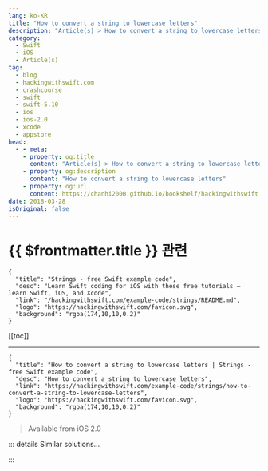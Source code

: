 ```yaml
---
lang: ko-KR
title: "How to convert a string to lowercase letters"
description: "Article(s) > How to convert a string to lowercase letters"
category:
  - Swift
  - iOS
  - Article(s)
tag: 
  - blog
  - hackingwithswift.com
  - crashcourse
  - swift
  - swift-5.10
  - ios
  - ios-2.0
  - xcode
  - appstore
head:
  - - meta:
    - property: og:title
      content: "Article(s) > How to convert a string to lowercase letters"
    - property: og:description
      content: "How to convert a string to lowercase letters"
    - property: og:url
      content: https://chanhi2000.github.io/bookshelf/hackingwithswift.com/example-code/strings/how-to-convert-a-string-to-lowercase-letters.html
date: 2018-03-28
isOriginal: false
---
```


# {{ $frontmatter.title }} 관련

```component VPCard
{
  "title": "Strings - free Swift example code",
  "desc": "Learn Swift coding for iOS with these free tutorials – learn Swift, iOS, and Xcode",
  "link": "/hackingwithswift.com/example-code/strings/README.md",
  "logo": "https://hackingwithswift.com/favicon.svg",
  "background": "rgba(174,10,10,0.2)"
}
```

[[toc]]

---

```component VPCard
{
  "title": "How to convert a string to lowercase letters | Strings - free Swift example code",
  "desc": "How to convert a string to lowercase letters",
  "link": "https://hackingwithswift.com/example-code/strings/how-to-convert-a-string-to-lowercase-letters",
  "logo": "https://hackingwithswift.com/favicon.svg",
  "background": "rgba(174,10,10,0.2)"
}
```

> Available from iOS 2.0

<!-- TODO: 작성 -->

<!-- 
You can convert any string to lowercase – that is, going from "HELLO" to "hello" – by calling its `lowercased()` method, like this:

```swift
let str = "Sunday, Monday, Happy Days"
print(str.lowercased())
```

That will output "sunday, monday, happy days" to the Xcode console.

-->

::: details Similar solutions…

<!--
/quick-start/swiftui/how-to-make-textfield-uppercase-or-lowercase-using-textcase">How to make TextField uppercase or lowercase using textCase() 
/example-code/strings/how-to-convert-a-string-to-uppercase-letters">How to convert a string to uppercase letters 
/example-code/strings/how-to-loop-through-letters-in-a-string">How to loop through letters in a string 
/quick-start/swiftui/how-to-add-spacing-between-letters-in-text">How to add spacing between letters in text 
/example-code/system/how-to-convert-dates-and-times-to-a-string-using-dateformatter">How to convert dates and times to a string using DateFormatter</a>
-->

:::

